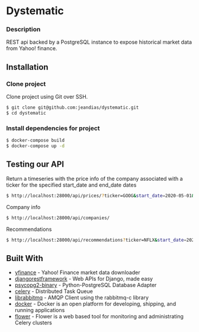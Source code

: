 # Dystematic
### Description
REST api backed by a PostgreSQL instance to expose historical market data from Yahoo! finance.
## Installation
### Clone project
Clone project using Git over SSH.
```sh
$ git clone git@github.com:jeandias/dystematic.git
$ cd dystematic
```
### Install dependencies for project
```sh
$ docker-compose build
$ docker-compose up -d
```
## Testing our API
Return a timeseries with the price info of the company associated with a ticker for the specified start_date and end_date dates
```sh
$ http://localhost:28000/api/prices/?ticker=GOOG&start_date=2020-05-01&end_date=2020-05-24
```
Company info
```sh
$ http://localhost:28000/api/companies/
```
Recommendations
```sh
$ http://localhost:28000/api/recommendations?ticker=NFLX&start_date=2020-01-01&end_date=2020-05-24
```
## Built With
* [yfinance](https://pypi.org/project/yfinance/) - Yahoo! Finance market data downloader
* [djangorestframework](https://pypi.org/project/djangorestframework/) - Web APIs for Django, made easy
* [psycopg2-binary](https://pypi.org/project/psycopg2-binary/) - Python-PostgreSQL Database Adapter
* [celery](https://pypi.org/project/celery/) - Distributed Task Queue
* [librabbitmq](https://pypi.org/project/librabbitmq/) - AMQP Client using the rabbitmq-c library
* [docker](https://docs.docker.com/) - Docker is an open platform for developing, shipping, and running applications
* [flower](https://pypi.org/project/flower/) - Flower is a web based tool for monitoring and administrating Celery clusters